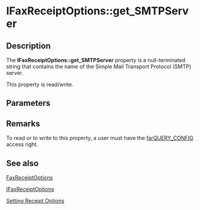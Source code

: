 # IFaxReceiptOptions::get_SMTPServer

## Description

The **IFaxReceiptOptions::get_SMTPServer** property is a null-terminated string that contains the name of the Simple Mail Transport Protocol (SMTP) server.

This property is read/write.

## Parameters

## Remarks

To read or to write to this property, a user must have the [farQUERY_CONFIG](https://learn.microsoft.com/previous-versions/windows/desktop/api/faxcomex/ne-faxcomex-fax_access_rights_enum) access right.

## See also

[FaxReceiptOptions](https://learn.microsoft.com/previous-versions/windows/desktop/fax/-mfax-faxreceiptoptions)

[IFaxReceiptOptions](https://learn.microsoft.com/previous-versions/windows/desktop/api/faxcomex/nn-faxcomex-ifaxreceiptoptions)

[Setting Receipt Options](https://learn.microsoft.com/previous-versions/windows/desktop/fax/-mfax-setting-receipt-options)